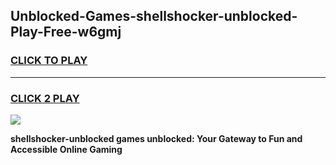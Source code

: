 
## Unblocked-Games-shellshocker-unblocked-Play-Free-w6gmj
<h3>
<a href="https://premium76.site?title=shellshocker-unblocked&ref=20M">CLICK TO PLAY</a></h3>
<hr>

<h3>
<a href="https://premium76.site?title=shellshocker-unblocked&ref=20M">CLICK 2 PLAY</a>
  
</h3>

<a href="https://premium76.site?title=shellshocker-unblocked&ref=19M"><img src="https://clearcache.store/games.png"></a>


**shellshocker-unblocked games unblocked: Your Gateway to Fun and Accessible Online Gaming**
